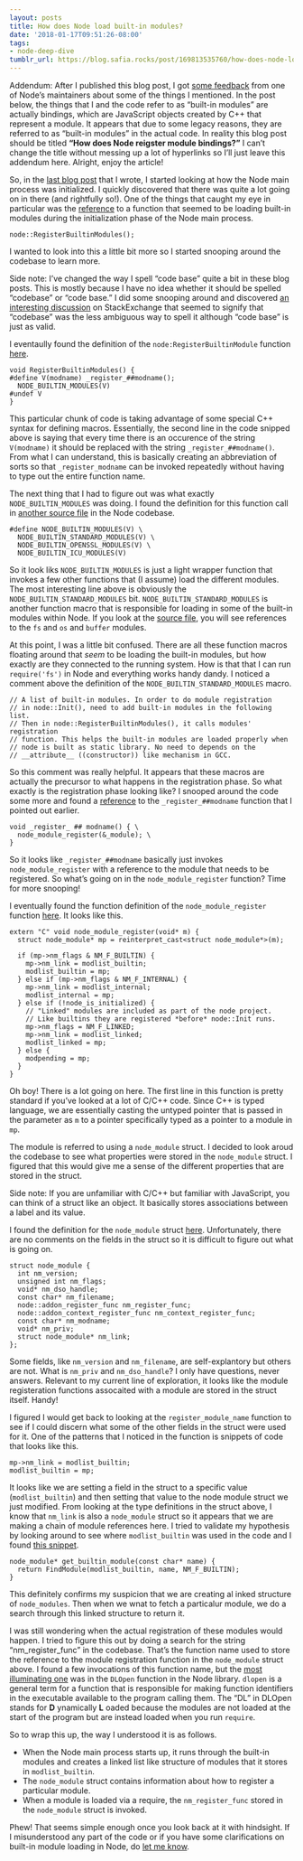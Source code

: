 ```yaml
---
layout: posts
title: How does Node load built-in modules?
date: '2018-01-17T09:51:26-08:00'
tags:
- node-deep-dive
tumblr_url: https://blog.safia.rocks/post/169813535760/how-does-node-load-built-in-modules
---
```

Addendum: After I published this blog post, I got [some feedback](https://twitter.com/fishrock123/status/953671426996924418) from one of Node’s maintainers about some of the things I mentioned. In the post below, the things that I and the code refer to as “built-in modules” are actually bindings, which are JavaScript objects created by C++ that represent a module. It appears that due to some legacy reasons, they are referred to as “built-in modules” in the actual code. In reality this blog post should be titled **“How does Node reigster module bindings?”** I can’t change the title without messing up a lot of hyperlinks so I’ll just leave this addendum here. Alright, enjoy the article!

So, in the [last blog post](https://blog.safia.rocks/2018-01-15-how-does-the-node-main-process-start/) that I wrote, I started looking at how the Node main process was initialized. I quickly discovered that there was quite a lot going on in there (and rightfully so!). One of the things that caught my eye in particular was the [reference](https://github.com/nodejs/node/blob/8938c4c22d720c33441ce95d801056532b99ec18/src/node.cc#L4200) to a function that seemed to be loading built-in modules during the initialization phase of the Node main process.

    node::RegisterBuiltinModules();

I wanted to look into this a little bit more so I started snooping around the codebase to learn more.

Side note: I’ve changed the way I spell “code base” quite a bit in these blog posts. This is mostly because I have no idea whether it should be spelled “codebase” or “code base.” I did some snooping around and discovered [an interesting discussion](https://english.stackexchange.com/questions/237835/codebase-or-code-base) on StackExchange that seemed to signify that “codebase” was the less ambiguous way to spell it although “code base” is just as valid.

I eventaully found the definition of the `node:RegisterBuiltinModule` function [here](https://github.com/nodejs/node/blob/8938c4c22d720c33441ce95d801056532b99ec18/src/node.cc#L4613).

    void RegisterBuiltinModules() {
    #define V(modname) _register_##modname();
      NODE_BUILTIN_MODULES(V)
    #undef V
    }

This particular chunk of code is taking advantage of some special C++ syntax for defining macros. Essentially, the second line in the code snipped above is saying that every time there is an occurence of the string `V(modname)` it should be replaced with the string `_register_##modname()`. From what I can understand, this is basically creating an abbreviation of sorts so that `_register_modname` can be invoked repeatedly without having to type out the entire function name.

The next thing that I had to figure out was what exactly `NODE_BUILTIN_MODULES` was doing. I found the definition for this function call in [another source file](https://github.com/nodejs/node/blob/f3cd53751ba3f917a0996a8f38c991242a8fbc76/src/node_internals.h#L133) in the Node codebase.

    #define NODE_BUILTIN_MODULES(V) \
      NODE_BUILTIN_STANDARD_MODULES(V) \
      NODE_BUILTIN_OPENSSL_MODULES(V) \
      NODE_BUILTIN_ICU_MODULES(V)

So it look liks `NODE_BUILTIN_MODULES` is just a light wrapper function that invokes a few other functions that (I assume) load the different modules. The most interesting line above is obviously the `NODE_BUILTIN_STANDARD_MODULES` bit. `NODE_BUILTIN_STANDARD_MODULES` is another function macro that is responsible for loading in some of the built-in modules within Node. If you look at the [source file](https://github.com/nodejs/node/blob/f3cd53751ba3f917a0996a8f38c991242a8fbc76/src/node_internals.h#L101), you will see references to the `fs` and `os` and `buffer` modules.

At this point, I was a little bit confused. There are all these function macros floating around that _seem_ to be loading the built-in modules, but how exactly are they connected to the running system. How is that that I can run `require('fs')` in Node and everything works handy dandy. I noticed a comment above the definition of the `NODE_BUILTIN_STANDARD_MODULES` macro.

    // A list of built-in modules. In order to do module registration
    // in node::Init(), need to add built-in modules in the following list.
    // Then in node::RegisterBuiltinModules(), it calls modules' registration
    // function. This helps the built-in modules are loaded properly when
    // node is built as static library. No need to depends on the
    // __attribute__ ((constructor)) like mechanism in GCC.

So this comment was really helpful. It appears that these macros are actually the precursor to what happens in the registration phase. So what exactly is the registration phase looking like? I snooped around the code some more and found a [reference](https://github.com/nodejs/node/blob/f3cd53751ba3f917a0996a8f38c991242a8fbc76/src/node_internals.h#L150) to the `_register_##modname` function that I pointed out earlier.

    void _register_ ## modname() { \
      node_module_register(&_module); \
    }

So it looks like `_register_##modname` basically just invokes `node_module_register` with a reference to the module that needs to be registered. So what’s going on in the `node_module_register` function? Time for more snooping!

I eventually found the function definition of the `node_module_register` function [here](https://github.com/nodejs/node/blob/8938c4c22d720c33441ce95d801056532b99ec18/src/node.cc#L2145). It looks like this.

    extern "C" void node_module_register(void* m) {
      struct node_module* mp = reinterpret_cast<struct node_module*>(m);
    
      if (mp->nm_flags & NM_F_BUILTIN) {
        mp->nm_link = modlist_builtin;
        modlist_builtin = mp;
      } else if (mp->nm_flags & NM_F_INTERNAL) {
        mp->nm_link = modlist_internal;
        modlist_internal = mp;
      } else if (!node_is_initialized) {
        // "Linked" modules are included as part of the node project.
        // Like builtins they are registered *before* node::Init runs.
        mp->nm_flags = NM_F_LINKED;
        mp->nm_link = modlist_linked;
        modlist_linked = mp;
      } else {
        modpending = mp;
      }
    }

Oh boy! There is a lot going on here. The first line in this function is pretty standard if you’ve looked at a lot of C/C++ code. Since C++ is typed language, we are essentially casting the untyped pointer that is passed in the parameter as `m` to a pointer specifically typed as a pointer to a module in `mp`.

The module is referred to using a `node_module` struct. I decided to look aroud the codebase to see what properties were stored in the `node_module` struct. I figured that this would give me a sense of the different properties that are stored in the struct.

Side note: If you are unfamiliar with C/C++ but familiar with JavaScript, you can think of a struct like an object. It basically stores associations between a label and its value.

I found the definition for the `node_module` struct [here](https://github.com/nodejs/node/blob/12c8b4d15471cb6211b39c3a2ca5b10fa4b9f12b/src/node.h#L459). Unfortunately, there are no comments on the fields in the struct so it is difficult to figure out what is going on.

    struct node_module {
      int nm_version;
      unsigned int nm_flags;
      void* nm_dso_handle;
      const char* nm_filename;
      node::addon_register_func nm_register_func;
      node::addon_context_register_func nm_context_register_func;
      const char* nm_modname;
      void* nm_priv;
      struct node_module* nm_link;
    };

Some fields, like `nm_version` and `nm_filename`, are self-explantory but others are not. What is `nm_priv` and `nm_dso_handle`? I only have questions, never answers. Relevant to my current line of exploration, it looks like the module registeration functions assocaited with a module are stored in the struct itself. Handy!

I figured I would get back to looking at the `register_module_name` function to see if I could discern what some of the other fields in the struct were used for it. One of the patterns that I noticed in the function is snippets of code that looks like this.

    mp->nm_link = modlist_builtin;
    modlist_builtin = mp;

It looks like we are setting a field in the struct to a specific value (`modlist_builtin`) and then setting that value to the node module struct we just modified. From looking at the type definitions in the struct above, I know that `nm_link` is also a `node_module` struct so it appears that we are making a chain of module references here. I tried to validate my hypothesis by looking around to see where `modlist_builtin` was used in the code and I found [this snippet](https://github.com/nodejs/node/blob/8938c4c22d720c33441ce95d801056532b99ec18/src/node.cc#L2179).

    node_module* get_builtin_module(const char* name) {
      return FindModule(modlist_builtin, name, NM_F_BUILTIN);
    }

This definitely confirms my suspicion that we are creating al inked structure of `node_modules`. Then when we wnat to fetch a particalur module, we do a search through this linked structure to return it.

I was still wondering when the actual registration of these modules would happen. I tried to figure this out by doing a search for the string “nm\_register\_func” in the codebase. That’s the function name used to store the reference to the module registration function in the `node_module` struct above. I found a few invocations of this function name, but the [most illuminating one](https://github.com/nodejs/node/blob/8938c4c22d720c33441ce95d801056532b99ec18/src/node.cc#L2335) was in the `DLOpen` function in the Node library. `dlopen` is a general term for a function that is responsible for making function identifiers in the executable available to the program calling them. The “DL” in DLOpen stands for **D** ynamically **L** oaded because the modules are not loaded at the start of the program but are instead loaded when you run `require`.

So to wrap this up, the way I understood it is as follows.

- When the Node main process starts up, it runs through the built-in modules and creates a linked list like structure of modules that it stores in `modlist_builtin`.
- The `node_module` struct contains information about how to register a particular module.
- When a module is loaded via a require, the `nm_register_func` stored in the `node_module` struct is invoked.

Phew! That seems simple enough once you look back at it with hindsight. If I misunderstood any part of the code or if you have some clarifications on built-in module loading in Node, do [let me know](https://twitter.com/captainsafia).

